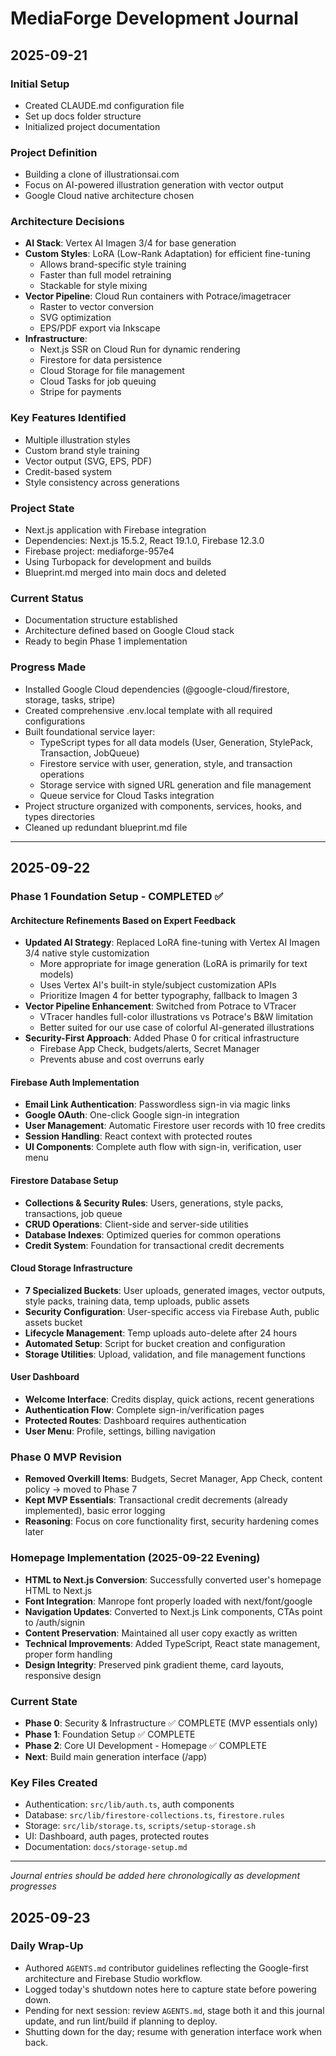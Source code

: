 # MediaForge Development Journal

## 2025-09-21

### Initial Setup
- Created CLAUDE.md configuration file
- Set up docs folder structure
- Initialized project documentation

### Project Definition
- Building a clone of illustrationsai.com
- Focus on AI-powered illustration generation with vector output
- Google Cloud native architecture chosen

### Architecture Decisions
- **AI Stack**: Vertex AI Imagen 3/4 for base generation
- **Custom Styles**: LoRA (Low-Rank Adaptation) for efficient fine-tuning
  - Allows brand-specific style training
  - Faster than full model retraining
  - Stackable for style mixing
- **Vector Pipeline**: Cloud Run containers with Potrace/imagetracer
  - Raster to vector conversion
  - SVG optimization
  - EPS/PDF export via Inkscape
- **Infrastructure**:
  - Next.js SSR on Cloud Run for dynamic rendering
  - Firestore for data persistence
  - Cloud Storage for file management
  - Cloud Tasks for job queuing
  - Stripe for payments

### Key Features Identified
- Multiple illustration styles
- Custom brand style training
- Vector output (SVG, EPS, PDF)
- Credit-based system
- Style consistency across generations

### Project State
- Next.js application with Firebase integration
- Dependencies: Next.js 15.5.2, React 19.1.0, Firebase 12.3.0
- Firebase project: mediaforge-957e4
- Using Turbopack for development and builds
- Blueprint.md merged into main docs and deleted

### Current Status
- Documentation structure established
- Architecture defined based on Google Cloud stack
- Ready to begin Phase 1 implementation

### Progress Made
- Installed Google Cloud dependencies (@google-cloud/firestore, storage, tasks, stripe)
- Created comprehensive .env.local template with all required configurations
- Built foundational service layer:
  - TypeScript types for all data models (User, Generation, StylePack, Transaction, JobQueue)
  - Firestore service with user, generation, style, and transaction operations
  - Storage service with signed URL generation and file management
  - Queue service for Cloud Tasks integration
- Project structure organized with components, services, hooks, and types directories
- Cleaned up redundant blueprint.md file

---

## 2025-09-22

### Phase 1 Foundation Setup - COMPLETED ✅

#### Architecture Refinements Based on Expert Feedback
- **Updated AI Strategy**: Replaced LoRA fine-tuning with Vertex AI Imagen 3/4 native style customization
  - More appropriate for image generation (LoRA is primarily for text models)
  - Uses Vertex AI's built-in style/subject customization APIs
  - Prioritize Imagen 4 for better typography, fallback to Imagen 3
- **Vector Pipeline Enhancement**: Switched from Potrace to VTracer
  - VTracer handles full-color illustrations vs Potrace's B&W limitation
  - Better suited for our use case of colorful AI-generated illustrations
- **Security-First Approach**: Added Phase 0 for critical infrastructure
  - Firebase App Check, budgets/alerts, Secret Manager
  - Prevents abuse and cost overruns early

#### Firebase Auth Implementation
- **Email Link Authentication**: Passwordless sign-in via magic links
- **Google OAuth**: One-click Google sign-in integration
- **User Management**: Automatic Firestore user records with 10 free credits
- **Session Handling**: React context with protected routes
- **UI Components**: Complete auth flow with sign-in, verification, user menu

#### Firestore Database Setup
- **Collections & Security Rules**: Users, generations, style packs, transactions, job queue
- **CRUD Operations**: Client-side and server-side utilities
- **Database Indexes**: Optimized queries for common operations
- **Credit System**: Foundation for transactional credit decrements

#### Cloud Storage Infrastructure
- **7 Specialized Buckets**: User uploads, generated images, vector outputs, style packs, training data, temp uploads, public assets
- **Security Configuration**: User-specific access via Firebase Auth, public assets bucket
- **Lifecycle Management**: Temp uploads auto-delete after 24 hours
- **Automated Setup**: Script for bucket creation and configuration
- **Storage Utilities**: Upload, validation, and file management functions

#### User Dashboard
- **Welcome Interface**: Credits display, quick actions, recent generations
- **Authentication Flow**: Complete sign-in/verification pages
- **Protected Routes**: Dashboard requires authentication
- **User Menu**: Profile, settings, billing navigation

### Phase 0 MVP Revision
- **Removed Overkill Items**: Budgets, Secret Manager, App Check, content policy → moved to Phase 7
- **Kept MVP Essentials**: Transactional credit decrements (already implemented), basic error logging
- **Reasoning**: Focus on core functionality first, security hardening comes later

### Homepage Implementation (2025-09-22 Evening)
- **HTML to Next.js Conversion**: Successfully converted user's homepage HTML to Next.js
- **Font Integration**: Manrope font properly loaded with next/font/google
- **Navigation Updates**: Converted to Next.js Link components, CTAs point to /auth/signin
- **Content Preservation**: Maintained all user copy exactly as written
- **Technical Improvements**: Added TypeScript, React state management, proper form handling
- **Design Integrity**: Preserved pink gradient theme, card layouts, responsive design

### Current State
- **Phase 0**: Security & Infrastructure ✅ COMPLETE (MVP essentials only)
- **Phase 1**: Foundation Setup ✅ COMPLETE
- **Phase 2**: Core UI Development - Homepage ✅ COMPLETE
- **Next**: Build main generation interface (/app)

### Key Files Created
- Authentication: `src/lib/auth.ts`, auth components
- Database: `src/lib/firestore-collections.ts`, `firestore.rules`
- Storage: `src/lib/storage.ts`, `scripts/setup-storage.sh`
- UI: Dashboard, auth pages, protected routes
- Documentation: `docs/storage-setup.md`

---

*Journal entries should be added here chronologically as development progresses*
## 2025-09-23

### Daily Wrap-Up
- Authored `AGENTS.md` contributor guidelines reflecting the Google-first architecture and Firebase Studio workflow.
- Logged today's shutdown notes here to capture state before powering down.
- Pending for next session: review `AGENTS.md`, stage both it and this journal update, and run lint/build if planning to deploy.
- Shutting down for the day; resume with generation interface work when back.

